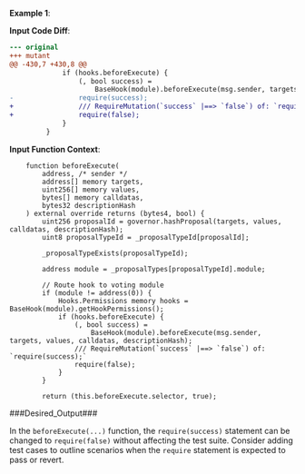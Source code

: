 **Example 1**:

**Input Code Diff**:
```diff
--- original
+++ mutant
@@ -430,7 +430,8 @@
             if (hooks.beforeExecute) {
                 (, bool success) =
                     BaseHook(module).beforeExecute(msg.sender, targets, values, calldatas, descriptionHash);
-                require(success);
+                /// RequireMutation(`success` |==> `false`) of: `require(success);`
+                require(false);
             }
         }
```

**Input Function Context**:
```solidity
    function beforeExecute(
        address, /* sender */
        address[] memory targets,
        uint256[] memory values,
        bytes[] memory calldatas,
        bytes32 descriptionHash
    ) external override returns (bytes4, bool) {
        uint256 proposalId = governor.hashProposal(targets, values, calldatas, descriptionHash);
        uint8 proposalTypeId = _proposalTypeId[proposalId];

        _proposalTypeExists(proposalTypeId);

        address module = _proposalTypes[proposalTypeId].module;

        // Route hook to voting module
        if (module != address(0)) {
            Hooks.Permissions memory hooks = BaseHook(module).getHookPermissions();
            if (hooks.beforeExecute) {
                (, bool success) =
                    BaseHook(module).beforeExecute(msg.sender, targets, values, calldatas, descriptionHash);
                /// RequireMutation(`success` |==> `false`) of: `require(success);`
                require(false);
            }
        }

        return (this.beforeExecute.selector, true);
```

###Desired_Output###

In the `beforeExecute(...)` function, the `require(success)` statement can be changed to `require(false)` without affecting the test suite. Consider adding test cases to outline scenarios when the `require` statement is expected to pass or revert.

